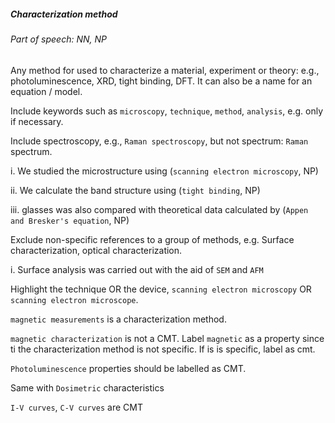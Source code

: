 ##### Characterization method

###### Part of speech: NN,  NP

Any method for used to characterize a material, experiment or theory: e.g., photoluminescence, XRD, tight binding, DFT. It can also be a name for an equation / model.

Include keywords such as `microscopy`, `technique`, `method`, `analysis`, e.g. only if necessary.

Include spectroscopy, e.g., `Raman spectroscopy`, but not spectrum: `Raman` spectrum.

i. We studied the microstructure using (`scanning electron microscopy`, NP)

ii. We calculate the band structure using (`tight binding`, NP)

iii. glasses was also compared with theoretical data calculated by (`Appen and Bresker's equation`, NP)

Exclude non-specific references to a group of methods, e.g. Surface characterization, optical characterization.

i. Surface analysis was carried out with the aid of `SEM` and `AFM`

Highlight the technique OR the device, `scanning electron microscopy` OR `scanning electron microscope`.

`magnetic measurements` is a characterization method.

`magnetic characterization` is not a CMT. Label `magnetic` as a property since ti the characterization method is not specific.
If is is specific, label as cmt.

`Photoluminescence` properties should be labelled as CMT.

Same with `Dosimetric` characteristics

`I-V curves`, `C-V curves` are CMT